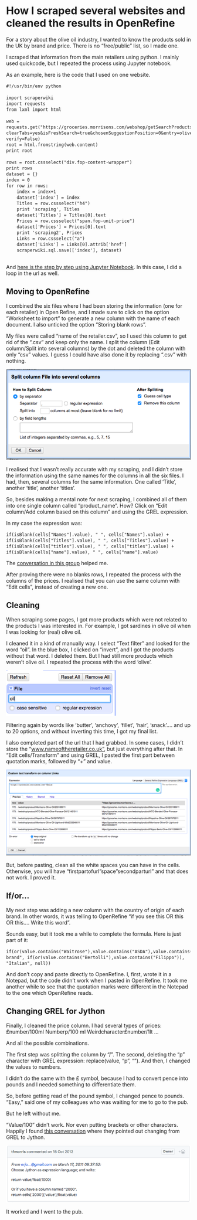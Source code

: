 # How I scraped several websites and cleaned the results in OpenRefine

For a story about the olive oil industry, I wanted to know the products sold in the UK by brand and price. There is no “free/public” list, so I made one. 

I scraped that information from the main retailers using python. I mainly used quickcode, but I repeated the process using Jupyter notebook. 

As an example, here is the code that I used on one website. 

```
#!/usr/bin/env python

import scraperwiki
import requests
from lxml import html

web = requests.get("https://groceries.morrisons.com/webshop/getSearchProducts.do?clearTabs=yes&isFreshSearch=true&chosenSuggestionPosition=0&entry=olive+oil", verify=False)
root = html.fromstring(web.content)
print root

rows = root.cssselect("div.fop-content-wrapper")
print rows
dataset = {}
index = 0
for row in rows:
    index = index+1
    dataset['index'] = index
    Titles = row.cssselect("h4")
    print 'scraping', Titles
    dataset['Titles'] = Titles[0].text
    Prices = row.cssselect("span.fop-unit-price")
    dataset['Prices'] = Prices[0].text
    print 'scraping2', Prices
    Links = row.cssselect("a")
    dataset['Links'] = Links[0].attrib['href']
    scraperwiki.sql.save(['index'], dataset)
    
```
 
And <a href="https://github.com/Carmen-Aguilar/Scrape-and-openrefine/blob/master/Webscraping.ipynb">here is the step by step using Jupyter Notebook</a>. In this case, I did a loop in the url as well. 

## Moving to OpenRefine

I combined the six files where I had been storing the information (one for each retailer) in Open Refine, and I made sure to click on the option “Worksheet to import” to generate a new column with the name of each document. I also unticked the option “Storing blank rows”. 

My files were called “name of the retailer.csv”, so I used this column to get rid of the “.csv” and keep only the name. I split the column (Edit column/Split into several columns) by the dot and deleted the column with only “csv” values. I guess I could have also done it by replacing “.csv” with nothing. 

![screenshot1](/screenshot1.png)

I realised that I wasn’t really accurate with my scraping, and I didn’t store the information using the same names for the columns in all the six files. I had, then, several columns for the same information. One called ‘Title’, another ‘title’, another ‘titles’. 

So, besides making a mental note for next scraping, I combined all of them into one single column called “product_name”. How? Click on “Edit column/Add column based on this column” and using the GREL expression. 

In my case the expression was:
```
if(isBlank(cells["Names"].value), " ", cells["Names"].value) + if(isBlank(cells["Titles"].value), " ", cells["Titles"].value) + if(isBlank(cells["titles"].value), " ", cells["titles"].value) + if(isBlank(cells["name"].value), " ", cells["name"].value)
```
The <a href="https://groups.google.com/forum/#!topic/openrefine/O6QF_KKaMw0">conversation in this group</a> helped me.
 
After proving there were no blanks rows, I repeated the process with the columns of the prices. I realised that you can use the same column with “Edit cells”, instead of creating a new one. 

## Cleaning

When scraping some pages, I got more products which were not related to the products I was interested in. For example, I got sardines in olive oil when I was looking for (real) olive oil. 

I cleaned it in a kind of manually way. I select “Text filter” and looked for the word “oil”. In the blue box, I clicked on “invert”, and I got the products without that word. I deleted them. But I had still more products which weren’t olive oil. I repeated the process with the word ‘olive’.

![screenshot2](/screenshot2.png)

Filtering again by words like ‘butter’, ‘anchovy’, ‘fillet’, ‘hair’, ‘snack’…. and up to 20 options, and without inverting this time, I got my final list. 

I also completed part of the url that I had grabbed. In some cases, I didn’t store the “www.nameoftheretailer.co.uk”, but just everything after that. In “Edit cells/Transform” and using GREL, I pasted the first part between quotation marks, followed by “+” and value. 

 ![screenshot3](/screenshot3.png)

But, before pasting, clean all the white spaces you can have in the cells. Otherwise, you will have “firstpartofurl”space”secondparturl” and that does not work. I proved it. 

## If/or…

My next step was adding a new column with the country of origin of each brand. In other words, it was telling to OpenRefine “if you see this OR this OR this…. Write this word”. 

Sounds easy, but it took me a while to complete the formula. Here is just part of it:
```
if(or(value.contains("Waitrose"),value.contains("ASDA"),value.contains("Tesco"),value.contains("Sainsbury"),value.contains("Morrisons”),value.contains(“Carapelli”),value.contains(“Farchioni”),value.contains(“Casolare”),value.contains(“Napolina”)),”Own brand", if(or(value.contains("Bertolli"),value.contains("Filippo")), "Italian", null))
```

And don’t copy and paste directly to OpenRefine. I, first, wrote it in a Notepad, but the code didn’t work when I pasted in OpenRefine. It took me another while to see that the quotation marks were different in the Notepad to the one which OpenRefine reads.

## Changing GREL for Jython

Finally, I cleaned the price column. I had several types of prices:
£number/100ml
Numberp/100 ml
Weirdcharacter£number/1lt
…

And all the possible combinations. 

The first step was splitting the column by “/”. The second, deleting the “p” character with GREL expression: replace(value, “p”, “”). And then, I changed the values to numbers. 

I didn’t do the same with the £ symbol, because I had to convert pence into pounds and I needed something to differentiate them.

So, before getting read of the pound symbol, I changed pence to pounds. “Easy,” said one of my colleagues who was waiting for me to go to the pub. 

But he left without me. 

“Value/100” didn’t work. Nor even putting brackets or other characters. Happily I found <a href="https://github.com/OpenRefine/OpenRefine/issues/350">this conversation</a> where they pointed out changing from GREL to Jython. 

 ![screenshot4](/screenshot4.png)

It worked and I went to the pub. 
